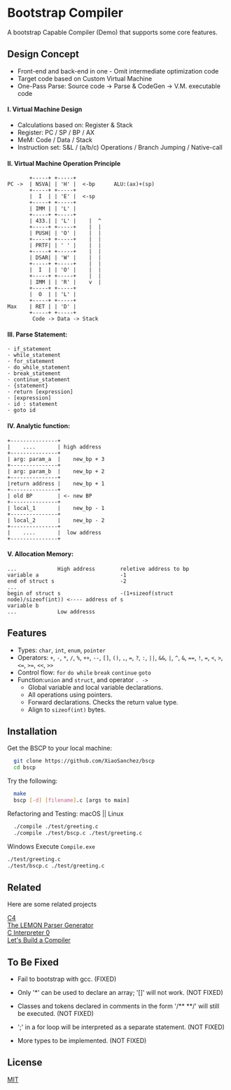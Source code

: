 
# Bootstrap Compiler

A bootstrap Capable Compiler (Demo) that supports some core features.
## Design Concept

- Front-end and back-end in one - Omit intermediate optimization code
- Target code based on Custom Virtual Machine
- One-Pass Parse: Source code -> Parse & CodeGen -> V.M. executable code

 #### I. Virtual Machine Design
- Calculations based on: Register & Stack
- Register: PC / SP / BP / AX
- MeM: Code / Data / Stack
- Instruction set: S&L / (a/b/c) Operations / Branch Jumping / Native-call

 #### II. Virtual Machine Operation Principle
           +-----+ +-----+
    PC ->  | NSVA| | 'H' |  <-bp      ALU:(ax)+(sp)
           +-----+ +-----+
           |  I  | | 'E' |  <-sp
           +-----+ +-----+
           | IMM | | 'L' |
           +-----+ +-----+
           | 433.| | 'L' |    |  ^
           +-----+ +-----+    |  |
           | PUSH| | 'O' |    |  |
           +-----+ +-----+    |  |
           | PRTF| | ' ' |    |  |
           +-----+ +-----+    |  |
           | DSAR| | 'W' |    |  |
           +-----+ +-----+    |  |
           |  I  | | 'O' |    |  |
           +-----+ +-----+    |  |
           | IMM | | 'R' |    v  |
           +-----+ +-----+
           |  O  | | 'L' | 
           +-----+ +-----+
    Max    | RET | | 'D' |
           +-----+ +-----+
            Code -> Data -> Stack

 #### III. Parse Statement:
    · if_statement
    · while_statement
    · for_statement
    · do_while_statement
    · break_statement
    · continue_statement
    · {statement}
    · return [expression]
    · [expression]
    · id : statement
    · goto id

 #### IV. Analytic function:
    +---------------+
    |    ....       | high address
    +---------------+
    | arg: param_a  |    new_bp + 3
    +---------------+
    | arg: param_b  |    new_bp + 2
    +---------------+
    |return address |    new_bp + 1
    +---------------+
    | old BP        | <- new BP
    +---------------+
    | local_1       |    new_bp - 1
    +---------------+
    | local_2       |    new_bp - 2
    +---------------+
    |    ....       |  low address
    +---------------+

 #### V. Allocation Memory:
    ...             High address        reletive address to bp
    variable a                          -1
    end of struct s                     -2
    ...
    begin of struct s                   -(1+sizeof(struct node)/sizeof(int)) <---- address of s
    variable b
    ...             Low addresss
## Features

- Types: `char`, `int`, `enum`, `pointer`
- Operators: `+`, `-`, `*`, `/`, `%`, `++`, `--`, `[]`, `()`, `,`, `=`, `?`, `:`, `||`, `&&`, `|`, `^`, `&`, `==`, `!`, `=`, `<`, `>`, `<=`, `>=`, `<<`, `>>`
- Control flow: `for` `do while` `break` `continue` `goto`
- Function:`union` and `struct`, and operator `. ->`
    - Global variable and local variable declarations.
    - All operations using pointers.
    - Forward declarations. Checks the return value type.
    - Align to `sizeof(int)` bytes.

## Installation

Get the BSCP to your local machine:

```bash
  git clone https://github.com/XiaoSanchez/bscp
  cd bscp
```
Try the following:
```bash
  make
  bscp [-d] [filename].c [args to main]
```
Refactoring and Testing:
macOS || Linux
```bash
  ./compile ./test/greeting.c
  ./compile ./test/bscp.c ./test/greeting.c
``` 
Windows
Execute `Compile.exe`
```bash
./test/greeting.c
./test/bscp.c ./test/greeting.c
```
## Related

Here are some related projects

[C4](https://github.com/rswier/c4)  
[The LEMON Parser Generator](http://www.hwaci.com/sw/lemon/)    
[C Interpreter 0](https://lotabout.me/2015/write-a-C-interpreter-0/)    
[Let's Build a Compiler](https://compilers.iecc.com/crenshaw/)

## To Be Fixed

- Fail to bootstrap with gcc. (FIXED)

- Only '*' can be used to declare an array; '[]' will not work. (NOT FIXED)

- Classes and tokens declared in comments in the form '/** **/' will still be executed. (NOT FIXED)

- ';' in a for loop will be interpreted as a separate statement. (NOT FIXED)

- More types to be implemented. (NOT FIXED)
## License

[MIT](https://choosealicense.com/licenses/mit/)

